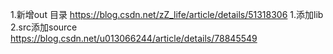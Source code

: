 1.新增out 目录  https://blog.csdn.net/zZ_life/article/details/51318306
1.添加lib
2.src添加source   https://blog.csdn.net/u013066244/article/details/78845549
